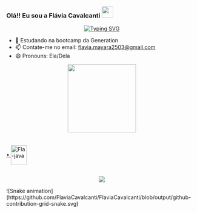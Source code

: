 

### Olá!! Eu sou a Flávia Cavalcanti <img src="https://raw.githubusercontent.com/kaueMarques/kaueMarques/master/hi.gif" width="30px">

<p align="center">
<a href="https://git.io/typing-svg"><img src="https://readme-typing-svg.herokuapp.com?duration=6500&color=4E72F7&height=70&lines=Desenvolvedora+Java+Full+Stack+Junior" alt="Typing SVG" /></a>
</p>
  
- 🔭 Estudando na bootcamp da Generation
- 📫 Contate-me no email: flavia.mayara2503@gmail.com
- 😄 Pronouns: Ela/Dela

<div align="center">
  <a href="https://github.com/FlaviaCavalcanti">
  <img height="180em" src="https://github-readme-stats.vercel.app/api?username=FlaviaCavalcanti&show_icons=true&theme=dark&include_all_commits=true&count_private=true"/>
  
</div>

<div style="display: inline_block"><br>
<br>• <img align="center" alt="Fla-java" height="52" width="42"<img src="https://cdn.jsdelivr.net/gh/devicons/devicon/icons/java/java-original.svg" />

##
<div>
 <p align="center">
<a href="https://www.linkedin.com/in/fl%C3%A1via-cavalcanti-7993aa234" target="_blank"><img src="https://img.shields.io/badge/-LinkedIn-%230077B5?style=for-the-badge&logo=linkedin&logoColor=white" target="_blank"></a> 
</p>
  ![Snake animation](https://github.com/FlaviaCavalcanti/FlaviaCavalcanti/blob/output/github-contribution-grid-snake.svg)
  </div>
